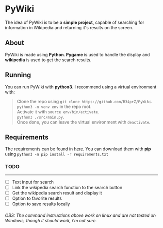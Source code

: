 # PyWiki

The idea of PyWiki is to be a **simple project**, capable of searching for information in Wikipedia and returning it's results on the screen.


## About
PyWiki is made using **Python**. **Pygame** is used to handle the display and **wikipedia** is used to get the search results.

## Running
You can run PyWiki with **python3**. I recommend using a virtual environment with:
> Clone the repo  using `git clone https://github.com/R34prZ/PyWiki`.  
> `python3 -m venv env` in the repo root.   
> Activate it with `source env/bin/activate`.  
>`python3 ./src/main.py`.  
> Once done, you can leave the virtual environment with `deactivate`.  

## Requirements
The requirements can be found in [here](./requirements.txt). You can download them with **pip** using `python3 -m pip install -r requirements.txt`

### TODO
---
 - [ ] Text input for search
 - [ ] Link the wikipedia search function to the search button
 - [ ] Get the wikipedia search result and display it
 - [ ] Option to favorite results
 - [ ] Option to save results locally
 
###### OBS:  The command instructions above work on linux and are not tested on Windows, though it should work, i'm not sure.
